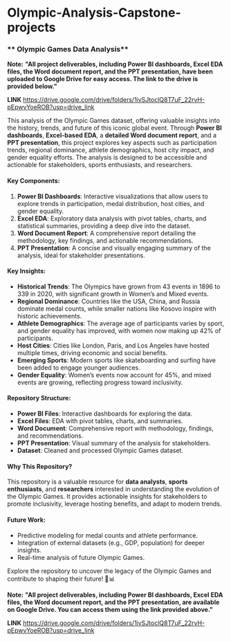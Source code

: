 # Olympic-Analysis-Capstone-projects
### ** Olympic Games Data Analysis**

**Note:** 
**"All project deliverables, including Power BI dashboards, Excel EDA files, the Word document report, and the PPT presentation, have been uploaded to Google Drive for easy access. The link to the drive is provided below."**

**LINK** https://drive.google.com/drive/folders/1ivSJtoclQ8T7uF_22rvH-pEpwvYoeROB?usp=drive_link

This analysis of the Olympic Games dataset, offering valuable insights into the history, trends, and future of this iconic global event. Through **Power BI dashboards**, **Excel-based EDA**, a **detailed Word document report**, and a **PPT presentation**, this project explores key aspects such as participation trends, regional dominance, athlete demographics, host city impact, and gender equality efforts. The analysis is designed to be accessible and actionable for stakeholders, sports enthusiasts, and researchers.

#### **Key Components:**
1. **Power BI Dashboards**: Interactive visualizations that allow users to explore trends in participation, medal distribution, host cities, and gender equality.
2. **Excel EDA**: Exploratory data analysis with pivot tables, charts, and statistical summaries, providing a deep dive into the dataset.
3. **Word Document Report**: A comprehensive report detailing the methodology, key findings, and actionable recommendations.
4. **PPT Presentation**: A concise and visually engaging summary of the analysis, ideal for stakeholder presentations.

#### **Key Insights:**
- **Historical Trends**: The Olympics have grown from 43 events in 1896 to 339 in 2020, with significant growth in Women’s and Mixed events.
- **Regional Dominance**: Countries like the USA, China, and Russia dominate medal counts, while smaller nations like Kosovo inspire with historic achievements.
- **Athlete Demographics**: The average age of participants varies by sport, and gender equality has improved, with women now making up 42% of participants.
- **Host Cities**: Cities like London, Paris, and Los Angeles have hosted multiple times, driving economic and social benefits.
- **Emerging Sports**: Modern sports like skateboarding and surfing have been added to engage younger audiences.
- **Gender Equality**: Women’s events now account for 45%, and mixed events are growing, reflecting progress toward inclusivity.

#### **Repository Structure:**
- **Power BI Files**: Interactive dashboards for exploring the data.
- **Excel Files**: EDA with pivot tables, charts, and summaries.
- **Word Document**: Comprehensive report with methodology, findings, and recommendations.
- **PPT Presentation**: Visual summary of the analysis for stakeholders.
- **Dataset**: Cleaned and processed Olympic Games dataset.

#### **Why This Repository?**
This repository is a valuable resource for **data analysts**, **sports enthusiasts**, and **researchers** interested in understanding the evolution of the Olympic Games. It provides actionable insights for stakeholders to promote inclusivity, leverage hosting benefits, and adapt to modern trends.

#### **Future Work:**
- Predictive modeling for medal counts and athlete performance.
- Integration of external datasets (e.g., GDP, population) for deeper insights.
- Real-time analysis of future Olympic Games.

Explore the repository to uncover the legacy of the Olympic Games and contribute to shaping their future! 🏅📊
 
**Note:**
**"All project deliverables, including Power BI dashboards, Excel EDA files, the Word document report, and the PPT presentation, are available on Google Drive. You can access them using the link provided above."**

**LINK** https://drive.google.com/drive/folders/1ivSJtoclQ8T7uF_22rvH-pEpwvYoeROB?usp=drive_link

